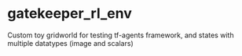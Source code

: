 # gatekeeper_rl_env
Custom toy gridworld for testing tf-agents framework, and  states with multiple datatypes (image and scalars)
